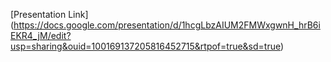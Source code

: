 [Presentation Link] (https://docs.google.com/presentation/d/1hcgLbzAIUM2FMWxgwnH_hrB6iEKR4_jM/edit?usp=sharing&ouid=100169137205816452715&rtpof=true&sd=true)
